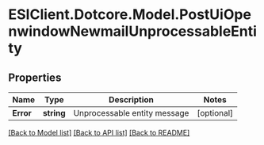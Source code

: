 # ESIClient.Dotcore.Model.PostUiOpenwindowNewmailUnprocessableEntity
## Properties

Name | Type | Description | Notes
------------ | ------------- | ------------- | -------------
**Error** | **string** | Unprocessable entity message | [optional] 

[[Back to Model list]](../README.md#documentation-for-models) [[Back to API list]](../README.md#documentation-for-api-endpoints) [[Back to README]](../README.md)

